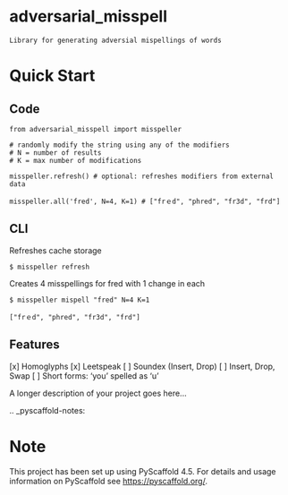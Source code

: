 # adversarial_misspell

    Library for generating adversial mispellings of words

# Quick Start
## Code

```
from adversarial_misspell import misspeller

# randomly modify the string using any of the modifiers
# N = number of results
# K = max number of modifications

misspeller.refresh() # optional: refreshes modifiers from external data

misspeller.all('fred', N=4, K=1) # ["frｅd", "phred", "fr3d", "frd"]
```

## CLI

Refreshes cache storage

```
$ misspeller refresh
```

Creates 4 misspellings for fred with 1 change in each

```
$ misspeller mispell "fred" N=4 K=1

["frｅd", "phred", "fr3d", "frd"]
```

## Features

[x] Homoglyphs
[x] Leetspeak
[ ] Soundex (Insert, Drop)
[ ] Insert, Drop, Swap
[ ] Short forms: ‘you’ spelled as ‘u’ 


A longer description of your project goes here...


.. _pyscaffold-notes:

Note
====

This project has been set up using PyScaffold 4.5. For details and usage
information on PyScaffold see https://pyscaffold.org/.
